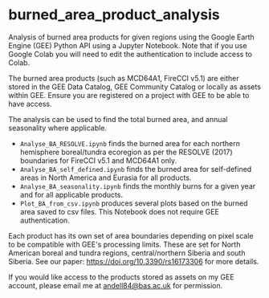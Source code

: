 # burned_area_product_analysis
Analysis of burned area products for given regions using the Google Earth Engine (GEE) Python API using a Jupyter Notebook. Note that if you use Google Colab you will need to edit the authentication to include access to Colab.

The burned area products (such as MCD64A1, FireCCI v5.1) are either stored in the GEE Data Catalog, GEE Community Catalog or locally as assets within GEE. Ensure you are registered on a project with GEE to be able to have access.

The analysis can be used to find the total burned area, and annual seasonality where applicable.
* `Analyse_BA_RESOLVE.ipynb` finds the burned area for each northern hemisphere boreal/tundra ecoregion as per the RESOLVE (2017) boundaries for FireCCI v5.1 and MCD64A1 only.
* `Analyse_BA_self_defined.ipynb` finds the burned area for self-defined areas in North America and Eurasia for all products.
* `Analyse_BA_seasonality.ipynb` finds the monthly burns for a given year and for all applicable products.
* `Plot_BA_from_csv.ipynb` produces several plots based on the burned area saved to csv files. This Notebook does not require GEE authentication.

Each product has its own set of area boundaries depending on pixel scale to be compatible with GEE's processing limits. These are set for North American boreal and tundra regions, central/northern Siberia and south Siberia. See our paper: https://doi.org/10.3390/rs16173306 for more details.

If you would like access to the products stored as assets on my GEE account, please email me at andell84@bas.ac.uk for permission.
